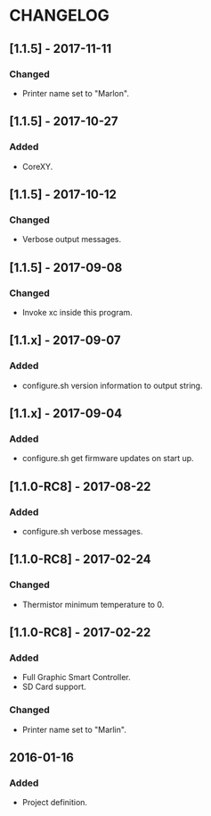# CHANGELOG

## [1.1.5] - 2017-11-11
### Changed
- Printer name set to "Marlon".

## [1.1.5] - 2017-10-27
### Added
- CoreXY.

## [1.1.5] - 2017-10-12
### Changed
- Verbose output messages.

## [1.1.5] - 2017-09-08
### Changed
- Invoke xc inside this program.

## [1.1.x] - 2017-09-07
### Added
- configure.sh version information to output string.

## [1.1.x] - 2017-09-04
### Added
- configure.sh get firmware updates on start up.

## [1.1.0-RC8] - 2017-08-22
### Added
- configure.sh verbose messages.

## [1.1.0-RC8] - 2017-02-24
### Changed
- Thermistor minimum temperature to 0.

## [1.1.0-RC8] - 2017-02-22
### Added
- Full Graphic Smart Controller.
- SD Card support.

### Changed
- Printer name set to "Marlin".

## 2016-01-16
### Added
- Project definition.
